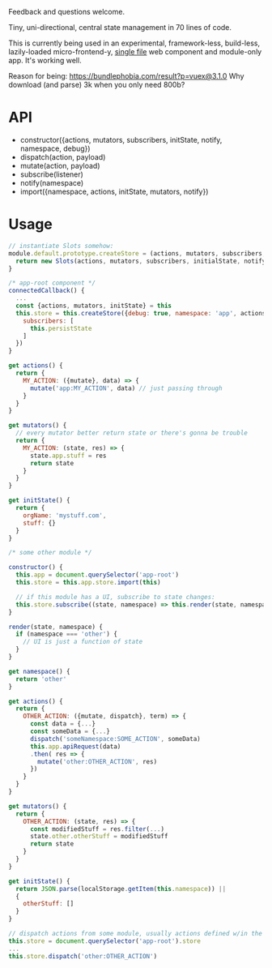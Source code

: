 Feedback and questions welcome.  

Tiny, uni-directional, central state management in 70 lines of code.

This is currently being used in an experimental, framework-less, build-less, lazily-loaded micro-frontend-y, [single file](https://github.com/TheLarkInn/unity-component-specification) web component and module-only app.  It's working well.

Reason for being: https://bundlephobia.com/result?p=vuex@3.1.0
Why download (and parse) 3k when you only need 800b?


# API

- constructor({actions, mutators, subscribers, initState, notify, namespace, debug})
- dispatch(action, payload)
- mutate(action, payload)
- subscribe(listener)
- notify(namespace)
- import({namespace, actions, initState, mutators, notify})


# Usage

```javascript
// instantiate Slots somehow:
module.default.prototype.createStore = (actions, mutators, subscribers, initialState = {}, notify, namespace, debug) => {
  return new Slots(actions, mutators, subscribers, initialState, notify, namespace, debug)
}
```

```javascript
/* app-root component */
connectedCallback() {
  ...
  const {actions, mutators, initState} = this
  this.store = this.createStore({debug: true, namespace: 'app', actions, mutators, initState,
    subscribers: [
      this.persistState
    ]
  })  
}

get actions() {
  return {
    MY_ACTION: ({mutate}, data) => {
      mutate('app:MY_ACTION', data) // just passing through
    }
  }
}

get mutators() {
  // every mutator better return state or there's gonna be trouble
  return {
    MY_ACTION: (state, res) => {
      state.app.stuff = res
      return state
    }
  }
}

get initState() {
  return {
    orgName: 'mystuff.com',
    stuff: {}
  }
}
```



```javascript
/* some other module */

constructor() {
  this.app = document.querySelector('app-root')
  this.store = this.app.store.import(this)

  // if this module has a UI, subscribe to state changes:
  this.store.subscribe((state, namespace) => this.render(state, namespace))
}

render(state, namespace) {
  if (namespace === 'other') {
    // UI is just a function of state
  }
}

get namespace() {
  return 'other'
}

get actions() {
  return {
    OTHER_ACTION: ({mutate, dispatch}, term) => {
      const data = {...}
      const someData = {...}
      dispatch('someNamespace:SOME_ACTION', someData)
      this.app.apiRequest(data)
      .then( res => {
        mutate('other:OTHER_ACTION', res)
      })
    }
  }
}

get mutators() {
  return {
    OTHER_ACTION: (state, res) => {
      const modifiedStuff = res.filter(...)
      state.other.otherStuff = modifiedStuff
      return state
    }
  }
}

get initState() {
  return JSON.parse(localStorage.getItem(this.namespace)) ||
  {
    otherStuff: []
  }
}
```

```javascript
// dispatch actions from some module, usually actions defined w/in the same module or related component:
this.store = document.querySelector('app-root').store
...
this.store.dispatch('other:OTHER_ACTION')
```